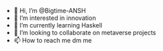 - 👋 Hi, I’m @Bigtime-ANSH
- 👀 I’m interested in innovation
- 🌱 I’m currently learning Haskell
- 💞️ I’m looking to collaborate on metaverse projects
- 📫 How to reach me dm me

<!---
Bigtime-ANSH/Bigtime-ANSH is a ✨ special ✨ repository because its `README.md` (this file) appears on your GitHub profile.
You can click the Preview link to take a look at your changes.
--->
